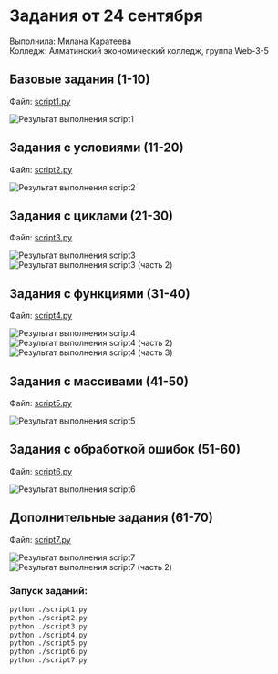 # Задания от 24 сентября

Выполнила: Милана Каратеева  
Колледж: Алматинский экономический колледж, группа Web-3-5

## Базовые задания (1-10)
Файл: [script1.py](./script1.py)

![Результат выполнения script1](script1_result_1.png)

## Задания с условиями (11-20)
Файл: [script2.py](./script2.py)

![Результат выполнения script2](script2_result_1.png)

## Задания с циклами (21-30)
Файл: [script3.py](./script3.py)

![Результат выполнения script3](script3_result_1.png)
![Результат выполнения script3 (часть 2)](script3_result_2.png)

## Задания с функциями (31-40)
Файл: [script4.py](./script4.py)

![Результат выполнения script4](script4_result_1.png)
![Результат выполнения script4 (часть 2)](script4_result_2.png)
![Результат выполнения script4 (часть 3)](script4_result_3.png)

## Задания с массивами (41-50)
Файл: [script5.py](./script5.py)

![Результат выполнения script5](script5_result_1.png)

## Задания с обработкой ошибок (51-60)
Файл: [script6.py](./script6.py)

![Результат выполнения script6](script6_result_1.png)

## Дополнительные задания (61-70)
Файл: [script7.py](./script7.py)

![Результат выполнения script7](script7_result_1.png)
![Результат выполнения script7 (часть 2)](script7_result_2.png)

### Запуск заданий:
```bash
python ./script1.py
python ./script2.py
python ./script3.py
python ./script4.py
python ./script5.py
python ./script6.py
python ./script7.py
```
